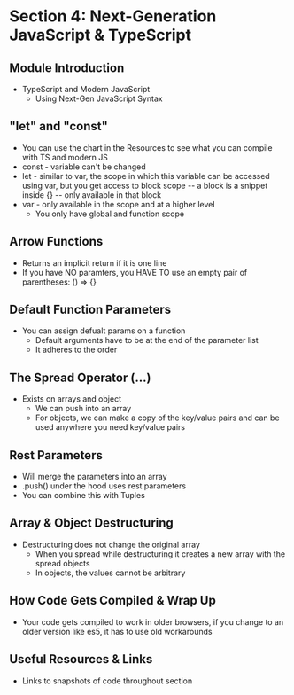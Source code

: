 # Section 4: Next-Generation JavaScript & TypeScript

## Module Introduction
- TypeScript and Modern JavaScript
  - Using Next-Gen JavaScript Syntax

## "let" and "const"
- You can use the chart in the Resources to see what you can compile with TS and modern JS
- const - variable can't be changed
- let - similar to var, the scope in which this variable can be accessed using var, but you get access to block scope -- a block is a snippet inside {} -- only available in that block
- var - only available in the scope and at a higher level
  - You only have global and function scope

## Arrow Functions
- Returns an implicit return if it is one line
- If you have NO paramters, you HAVE TO use an empty pair of parentheses: () => {}

## Default Function Parameters
- You can assign defualt params on a function
  - Default arguments have to be at the end of the parameter list 
  - It adheres to the order 

## The Spread Operator (...)
- Exists on arrays and object 
  - We can push into an array 
  - For objects, we can make a copy of the key/value pairs and can be used anywhere you need key/value pairs 

## Rest Parameters
- Will merge the parameters into an array 
- .push() under the hood uses rest parameters 
- You can combine this with Tuples

## Array & Object Destructuring
- Destructuring does not change the original array 
  - When you spread while destructuring it creates a new array with the spread objects 
  - In objects, the values cannot be arbitrary 

## How Code Gets Compiled & Wrap Up
- Your code gets compiled to work in older browsers, if you change to an older version like es5, it has to use old workarounds 

## Useful Resources & Links
- Links to snapshots of code throughout section 